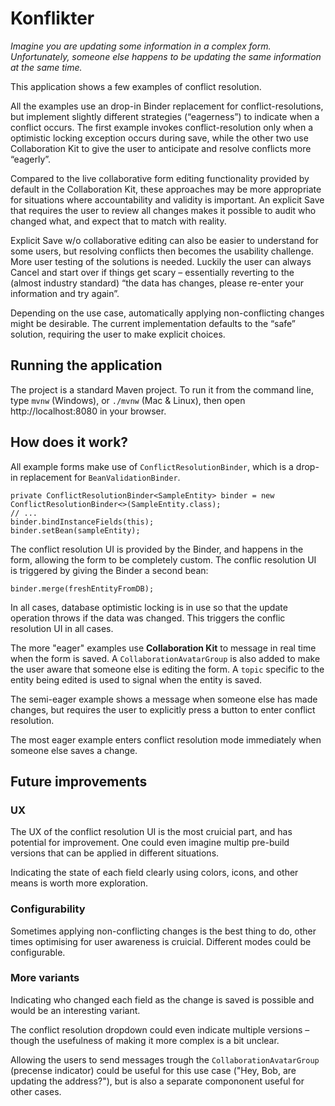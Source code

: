 # Konflikter

_Imagine you are updating some information in a complex form.
Unfortunately, someone else happens to be updating the same information at the same time._

This application shows a few examples of conflict resolution.

All the examples use an drop-in Binder replacement for conflict-resolutions, but implement slightly different strategies (“eagerness”) to indicate when a conflict occurs. 
The first example invokes conflict-resolution only when a optimistic locking exception occurs during save, while the other two use Collaboration Kit to give the user to anticipate and resolve conflicts more “eagerly”. 

Compared to the live collaborative form editing functionality provided by default in the Collaboration Kit, these approaches may be more appropriate for situations where accountability and validity is important. An explicit Save that requires the user to review all changes makes it possible to audit who changed what, and expect that to match with reality. 

Explicit Save w/o collaborative editing can also be easier to understand for some users, but resolving conflicts then becomes the usability challenge. More user testing of the solutions is needed. Luckily the user can always Cancel and start over if things get scary – essentially reverting to the (almost industry standard) “the data has changes, please re-enter your information and try again”. 

Depending on the use case, automatically applying non-conflicting changes might be desirable. The current implementation defaults to the “safe” solution, requiring the user to make explicit choices.


## Running the application

The project is a standard Maven project. To run it from the command line,
type `mvnw` (Windows), or `./mvnw` (Mac & Linux), then open
http://localhost:8080 in your browser.

## How does it work?
All example forms make use of `ConflictResolutionBinder`, which is a drop-in replacement for `BeanValidationBinder`.


```
private ConflictResolutionBinder<SampleEntity> binder = new ConflictResolutionBinder<>(SampleEntity.class);
// ...
binder.bindInstanceFields(this);
binder.setBean(sampleEntity);
```

The conflict resolution UI is provided by the Binder, and happens in the form, allowing the form to be completely custom. The conflic resolution UI is triggered by giving the Binder a second bean:

```
binder.merge(freshEntityFromDB);
```

In all cases, database optimistic locking is in use so that the update operation throws if the data was changed. This triggers the conflic resolution UI in all cases.

The more "eager" examples use **Collaboration Kit** to message in real time when the form is saved. A `CollaborationAvatarGroup` is also added to make the user aware that someone else is editing the form.
A `topic` specific to the entity being edited is used to signal when the entity is saved.

The semi-eager example shows a message when someone else has made changes, but requires the user to explicitly press a button to enter conflict resolution.

The most eager example enters conflict resolution mode immediately when someone else saves a change.

## Future improvements

### UX
The UX of the conflict resolution UI is the most cruicial part, and has potential for improvement. One could even imagine multip pre-build versions that can be applied in different situations.

Indicating the state of each field clearly using colors, icons, and other means is worth more exploration.

### Configurability
Sometimes applying non-conflicting changes is the best thing to do, other times optimising for user awareness is cruicial. Different modes could be configurable.

### More variants
Indicating who changed each field as the change is saved is possible and would be an interesting variant.

The conflict resolution dropdown could even indicate multiple versions – though the usefulness of making it more complex is a bit unclear.

Allowing the users to send messages trough the `CollaborationAvatarGroup` (precense indicator) could be useful for this use case ("Hey, Bob, are updating the address?"), but is also a separate compononent useful for other cases.